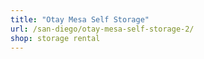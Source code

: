 ```yaml
---
title: "Otay Mesa Self Storage"
url: /san-diego/otay-mesa-self-storage-2/
shop: storage rental
---
```

